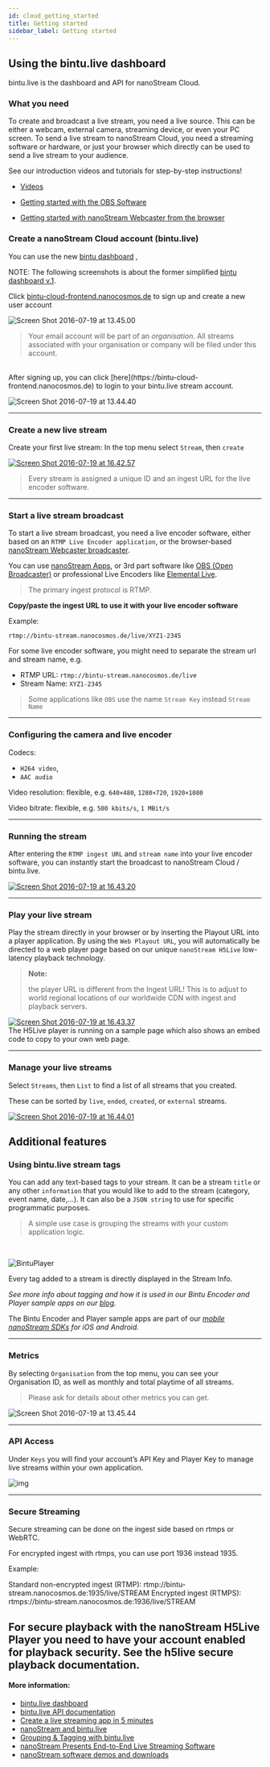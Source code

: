 ```yaml
---
id: cloud_getting_started
title: Getting started
sidebar_label: Getting started
---
```

## Using the bintu.live dashboard

bintu.live is the dashboard and API for nanoStream Cloud.

### What you need

To create and broadcast a live stream, you need a live source.
This can be either a webcam, external camera, streaming device, or even your PC screen.
To send a live stream to nanoStream Cloud, you need a streaming software or hardware,
or just your browser which directly can be used to send a live stream to your audience.

See our introduction videos and tutorials for step-by-step instructions!

- [Videos](https://www.nanocosmos.de/blog/videos)

- [Getting started with the OBS Software](https://www.nanocosmos.de/blog/2020/01/how-to-use-obs-as-a-live-encoder-for-your-nanostream/)

- [Getting started with nanoStream Webcaster from the browser](https://www.nanocosmos.de/blog/2019/09/how-to-create-a-livestream-with-our-nanostream-webrtc-application-demo-version/)

### Create a nanoStream Cloud account (bintu.live)

You can use the new [bintu dashboard](https://bintu-cloud-frontend.nanocosmos.de/) ,

NOTE: The following screenshots is about the former simplified [bintu dashboard v.1](https://bintu.nanocosmos.de/). 

Click [bintu-cloud-frontend.nanocosmos.de](https://bintu-cloud-frontend.nanocosmos.de/signup) to sign up and create a new user account

![Screen Shot 2016-07-19 at 13.45.00](https://i2.wp.com/www.nanocosmos.de/blog/wp-content/uploads/Screen-Shot-2016-07-19-at-13.45.00.png?resize=600%2C448&ssl=1)
<br>
> Your email account will be part of an *organisation*. All streams associated with your organisation or company will be filed under this account.

<br>
After signing up, you can click [here](https://bintu-cloud-frontend.nanocosmos.de) to login to your bintu.live stream account.

![Screen Shot 2016-07-19 at 13.44.40](https://i2.wp.com/www.nanocosmos.de/blog/wp-content/uploads/Screen-Shot-2016-07-19-at-13.44.40.png?resize=300%2C234&ssl=1)

-----


### Create a new live stream

Create your first live stream: In the top menu select `Stream`, then `create`

[![Screen Shot 2016-07-19 at 16.42.57](https://i1.wp.com/www.nanocosmos.de/blog/wp-content/uploads/Screen-Shot-2016-07-19-at-16.42.57.png?resize=599%2C149&ssl=1)](https://i1.wp.com/www.nanocosmos.de/blog/wp-content/uploads/Screen-Shot-2016-07-19-at-16.42.57.png?ssl=1)

> Every stream is assigned a unique ID and an ingest URL for the live encoder software.

-----


### Start a live stream broadcast

To start a live stream broadcast, you need a live encoder software, either based on an `RTMP Live Encoder application`, or the browser-based [nanoStream Webcaster broadcaster](../webrtc/nanostream_webrtc_introduction).

You can use [nanoStream Apps](../nanostream/nanostream), or 3rd part software like [OBS (Open Broadcaster)](https://obsproject.com/) or professional Live Encoders like [Elemental Live](https://www.elemental.com/products/aws-elemental-live).

> The primary ingest protocol is RTMP.

**Copy/paste the ingest URL to use it with your live encoder software**

Example: 
```
rtmp://bintu-stream.nanocosmos.de/live/XYZ1-2345
```

For some live encoder software, you might need to separate the stream url and stream name, e.g.

- RTMP URL: `rtmp://bintu-stream.nanocosmos.de/live`
- Stream Name: `XYZ1-2345`

> Some applications like `OBS` use the name `Stream Key` instead `Stream Name`

-----


### Configuring the camera and live encoder

Codecs: 
- `H264 video`,
- `AAC audio`

Video resolution: flexible, e.g. `640×480`, `1280×720`, `1920×1080`

Video bitrate: flexible, e.g. `500 kbits/s`, `1 MBit/s`

-----


### Running the stream

After entering the `RTMP ingest URL` and `stream name` into your live encoder software, you can instantly start the broadcast to nanoStream Cloud / bintu.live.

[![Screen Shot 2016-07-19 at 16.43.20](https://i2.wp.com/www.nanocosmos.de/blog/wp-content/uploads/Screen-Shot-2016-07-19-at-16.43.20-1024x507.png?resize=640%2C317)](https://i2.wp.com/www.nanocosmos.de/blog/wp-content/uploads/Screen-Shot-2016-07-19-at-16.43.20.png?ssl=1)

-----


### Play your live stream

Play the stream directly in your browser or by inserting the Playout URL into a player application. By using the `Web Playout URL`, you will automatically be directed to a web player page based on our unique `nanoStream H5Live` low-latency playback technology.

> **Note:** 
>
> the player URL is different from the Ingest URL!
> This is to adjust to world regional locations of our worldwide CDN with ingest and playback servers.



[![Screen Shot 2016-07-19 at 16.43.37](https://i2.wp.com/www.nanocosmos.de/blog/wp-content/uploads/Screen-Shot-2016-07-19-at-16.43.37-1024x554.png?resize=640%2C346)](https://i0.wp.com/www.nanocosmos.de/blog/wp-content/uploads/Screen-Shot-2016-07-19-at-16.43.37.png?ssl=1)
<br>
The H5Live player is running on a sample page which also shows an embed code to copy to your own web page.
<br>

-----


### Manage your live streams

Select `Streams`, then `List` to find a list of all streams that you created. 

These can be sorted by `live`, `ended`, `created`, or `external` streams.

[![Screen Shot 2016-07-19 at 16.44.01](https://i1.wp.com/www.nanocosmos.de/blog/wp-content/uploads/Screen-Shot-2016-07-19-at-16.44.01-1024x530.png?resize=640%2C331)](https://i2.wp.com/www.nanocosmos.de/blog/wp-content/uploads/Screen-Shot-2016-07-19-at-16.44.01.png?ssl=1)





## Additional features


### Using bintu.live stream tags

You can add any text-based tags to your stream. It can be a stream `title` or any other `information` that you would like to add to the stream (category, event name, date,…). 
It can also be a `JSON string` to use for specific programmatic purposes.

> A simple use case is grouping the streams with your custom application logic.

<br>

![BintuPlayer](https://i0.wp.com/www.nanocosmos.de/blog/wp-content/uploads/BintuPlayer-1024x585.jpg?resize=474%2C271)

Every tag added to a stream is directly displayed in the Stream Info.

*See more info about tagging and how it is used in our Bintu Encoder and Player sample apps on our* [*blog*](https://www.nanocosmos.de/blog/2016/06/new-bintu-live-grouping-and-tagging-feature-for-streams/)*.*

The Bintu Encoder and Player sample apps are part of our [*mobile nanoStream SDKs*](../nanostream/android/nanostream-android-sdk) *for iOS and Android.*

-----

### Metrics

By selecting `Organisation` from the top menu, you can see your Organisation ID, as well as monthly and total playtime of all streams. 

> Please ask for details about other metrics you can get.

![Screen Shot 2016-07-19 at 13.45.44](https://i1.wp.com/www.nanocosmos.de/blog/wp-content/uploads/Screen-Shot-2016-07-19-at-13.45.44-1024x389.png?resize=474%2C180)

-----


### API Access

Under `Keys` you will find your account’s API Key and Player Key to manage live streams within your own application.

![img](https://i0.wp.com/www.nanocosmos.de/blog/wp-content/uploads/keys.png?resize=768%2C194&ssl=1)

-----


### Secure Streaming

Secure streaming can be done on the ingest side based on rtmps or WebRTC.

For encrypted ingest with rtmps, you can use port 1936 instead 1935.

Example: 

Standard non-encrypted ingest (RTMP): rtmp://bintu-stream.nanocosmos.de:1935/live/STREAM
Encrypted ingest (RTMPS): rtmps://bintu-stream.nanocosmos.de:1936/live/STREAM

For secure playback with the nanoStream H5Live Player you need to have your account enabled for playback security. See the h5live secure playback documentation.
-----


#### More information:

- [bintu.live dashboard](https://bintu-cloud-frontend.nanocosmos.de)
- [bintu.live API documentation](https://doc.pages.nanocosmos.de/bintuapi-docs)
- [Create a live streaming app in 5 minutes](cloud_ios_streaming_app)
- [nanoStream and bintu.live](https://www.nanocosmos.de/blog/2016/07/nanostream-and-bintu-live/)
- [Grouping & Tagging with bintu.live](https://www.nanocosmos.de/blog/2016/06/new-bintu-live-grouping-and-tagging-feature-for-streams/)
- [nanoStream Presents End-to-End Live Streaming Software](https://www.nanocosmos.de/blog/2016/05/nanocosmos-presents-new-end-to-end-live-streaming-software/)
- [nanoStream software demos and downloads](http://www.nanocosmos.de/demo)
